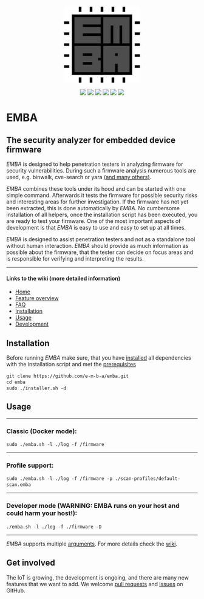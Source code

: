 <!-- 
EMBA - EMBEDDED LINUX ANALYZER

Copyright 2020-2021 Siemens AG
Copyright 2020-2021 Siemens Energy AG

EMBA comes with ABSOLUTELY NO WARRANTY. This is free software, and you are
welcome to redistribute it under the terms of the GNU General Public License.
See LICENSE file for usage of this software.

EMBA is licensed under GPLv3

Author(s): Michael Messner, Pascal Eckmann
-->

<p align="center">
  <img src="./helpers/emba.svg" width="200"/>
</p>
<p align="center">
  <a href="https://github.com/koalaman/shellcheck"><img src="https://github.com/e-m-b-a/emba/workflows/ShellCheck/badge.svg?branch=master" /></a>
  <a href="https://www.gnu.org/software/bash/"><img src="https://img.shields.io/badge/Made%20with-Bash-1f425f.svg" /></a>
  <a href="https://github.com/e-m-b-a/emba/blob/master/LICENSE"><img src="https://img.shields.io/github/license/e-m-b-a/emba?label=License"></a>
  <a href="https://github.com/e-m-b-a/emba/graphs/contributors"><img src="https://img.shields.io/github/contributors/e-m-b-a/emba?color=9ea"></a>
  <a href="https://github.com/e-m-b-a/emba/stargazers"><img src="https://img.shields.io/github/stars/e-m-b-a/emba?label=Stars"></a>
  <a href="https://github.com/e-m-b-a/emba/network/members"><img src="https://img.shields.io/github/forks/e-m-b-a/emba?label=Forks"></a>
</p>

# EMBA
## The security analyzer for embedded device firmware

*EMBA* is designed to help penetration testers in analyzing firmware for security vulnerabilities. During such a firmware analysis numerous tools are used, e.g. binwalk, cve-search or yara [(and many others)](https://github.com/e-m-b-a/emba/wiki/Installation#dependencies).

*EMBA* combines these tools under its hood and can be started with one simple command. Afterwards it tests the firmware for possible security risks and interesting areas for further investigation. If the firmware has not yet been extracted, this is done automatically by *EMBA*. No cumbersome installation of all helpers, once the installation script has been executed, you are ready to test your firmware. One of the most important aspects of development is that *EMBA* is easy to use and easy to set up at all times.

*EMBA* is designed to assist penetration testers and not as a standalone tool without human interaction. *EMBA* should provide as much information as possible about the firmware, that the tester can decide on focus areas and is responsible for verifying and interpreting the results. 

----------------------

#### Links to the wiki (more detailed information)

- [Home](https://github.com/e-m-b-a/emba/wiki)
- [Feature overview](https://github.com/e-m-b-a/emba/wiki/Feature-overview)
- [FAQ](https://github.com/e-m-b-a/emba/wiki/FAQ)
- [Installation](https://github.com/e-m-b-a/emba/wiki/Installation)
- [Usage](https://github.com/e-m-b-a/emba/wiki/Usage)
- [Development](https://github.com/e-m-b-a/emba/wiki/Development)

## Installation

Before running *EMBA* make sure, that you have [installed](https://github.com/e-m-b-a/emba/wiki/Installation) all dependencies with the installation script and met the [prerequisites](https://github.com/e-m-b-a/emba/wiki/Installation#prerequisites)

```console
git clone https://github.com/e-m-b-a/emba.git
cd emba
sudo ./installer.sh -d
```

## Usage

---   
### Classic (Docker mode):
```console
sudo ./emba.sh -l ./log -f /firmware
```

---   
### Profile support:
```console
sudo ./emba.sh -l ./log -f /firmware -p ./scan-profiles/default-scan.emba

```
---
### Developer mode (WARNING: EMBA runs on your host and could harm your host!):
```console
./emba.sh -l ./log -f ./firmware -D
```


---
*EMBA* supports multiple [arguments](https://github.com/e-m-b-a/emba/wiki/Usage#arguments). For more details check the [wiki](https://github.com/e-m-b-a/emba/wiki/Usage).

## Get involved
The IoT is growing, the development is ongoing, and there are many new features that we want to add.
We welcome [pull requests](https://github.com/e-m-b-a/emba/pulls) and [issues](https://github.com/e-m-b-a/emba/issues) on GitHub.

